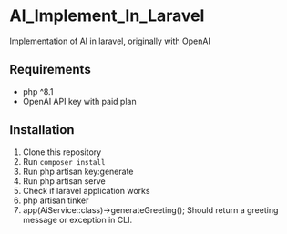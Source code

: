 # AI_Implement_In_Laravel
Implementation of AI in laravel, originally with OpenAI

## Requirements
- php ^8.1
- OpenAI API key with paid plan

## Installation
1. Clone this repository
2. Run `composer install`
3. Run php artisan key:generate
4. Run php artisan serve
5. Check if laravel application works
6. php artisan tinker
7. app(AiService::class)->generateGreeting(); Should return a greeting message or exception in CLI.

